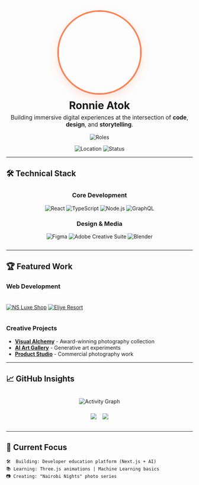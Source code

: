<!-- PROFILE HEADER -->
<div align="center">
  <a href="https://ronnieatok.netlify.app">
    <img src="https://ibb.co/5XLhmCWx" width="220" style="border-radius: 50%; border: 4px solid #FF7F50; box-shadow: 0 8px 24px rgba(255,127,80,0.2); transition: transform 0.3s ease;" onmouseover="this.style.transform='rotate(2deg)'" onmouseout="this.style.transform='rotate(0deg)'"/>
  </a>
  
  <h1 style="margin: 12px 0 6px 0;">Ronnie Atok</h1>
  
  <p style="font-size: 1.1em; max-width: 680px; margin: 0 auto 16px auto;">
    Building immersive digital experiences at the intersection of <strong>code</strong>, <strong>design</strong>, and <strong>storytelling</strong>.
  </p>
  
  <!-- Dynamic Typing Effect -->
  <div>
    <img src="https://readme-typing-svg.demolab.com?font=Fira+Code&weight=600&size=22&pause=1500&color=FF7F50&center=true&width=500&lines=Full-stack+Developer;Creative+Technologist;Photographer;Open+Source+Contributor" alt="Roles" />
  </div>
  
  <!-- Location & Status -->
  <p>
    <img src="https://img.shields.io/badge/Nairobi-Kenya-FF7F50?style=flat&logo=location-dot&logoColor=white" alt="Location"/>
    <img src="https://img.shields.io/badge/Status-Available_for_work-2ECC71?style=flat&logo=circle&logoColor=white" alt="Status"/>
  </p>
</div>

---

## 🛠 Technical Stack

<div align="center" style="margin: 28px 0;">

### **Core Development**
![React](https://img.shields.io/badge/React-20232A?style=for-the-badge&logo=react&logoColor=61DAFB)
![TypeScript](https://img.shields.io/badge/TypeScript-3178C6?style=for-the-badge&logo=typescript&logoColor=white)
![Node.js](https://img.shields.io/badge/Node.js-339933?style=for-the-badge&logo=nodedotjs&logoColor=white)
![GraphQL](https://img.shields.io/badge/GraphQL-E10098?style=for-the-badge&logo=graphql&logoColor=white)

### **Design & Media**
![Figma](https://img.shields.io/badge/Figma-F24E1E?style=for-the-badge&logo=figma&logoColor=white)
![Adobe Creative Suite](https://img.shields.io/badge/Adobe-FF0000?style=for-the-badge&logo=adobe&logoColor=white)
![Blender](https://img.shields.io/badge/Blender-F5792A?style=for-the-badge&logo=blender&logoColor=white)

</div>

---

## 🏆 Featured Work

### **Web Development**
<div style="display: grid; grid-template-columns: repeat(auto-fit, minmax(300px, 1fr)); gap: 16px; margin: 24px 0;">

[![NS Luxe Shop](https://github-readme-stats.vercel.app/api/pin/?username=ronnieatok&repo=nsluxeshop&theme=radical&show_owner=true)](https://github.com/ronnieatok/nsluxeshop)
[![Eliye Resort](https://github-readme-stats.vercel.app/api/pin/?username=ronnieatok&repo=eliyeresort&theme=radical&show_owner=true)](https://github.com/ronnieatok/eliyeresort)

</div>

### **Creative Projects**
- **[Visual Alchemy](https://ronaldatok.netlify.app)** - Award-winning photography collection
- **[AI Art Gallery](https://instagram.com/ronnieatok.com)** - Generative art experiments
- **[Product Studio](https://dribbble.com/ronnieatok)** - Commercial photography work

---

## 📈 GitHub Insights

<div align="center" style="margin: 32px 0;">

![Activity Graph](https://github-readme-activity-graph.vercel.app/graph?username=ronnieatok&theme=react-dark&hide_border=true&area=true&custom_title=My%20Contribution%20Graph)

<div style="display: flex; justify-content: center; gap: 16px; margin-top: 24px;">
  <img src="https://github-readme-stats.vercel.app/api?username=ronnieatok&show_icons=true&theme=radical&count_private=true" />
  <img src="https://github-readme-stats.vercel.app/api/top-langs/?username=ronnieatok&layout=compact&theme=radical&hide=html,css" />
</div>

</div>

---

## 🌱 Current Focus

```text
🛠  Building: Developer education platform (Next.js + AI)
📚 Learning: Three.js animations | Machine Learning basics
📷 Creating: "Nairobi Nights" photo series
